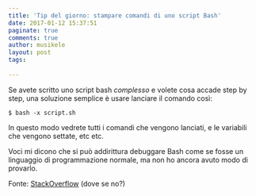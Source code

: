 ```yaml
---
title: 'Tip del giorno: stampare comandi di uno script Bash'
date: 2017-01-12 15:37:51
paginate: true
comments: true
author: musikele
layout: post
tags:
  
---
```

Se avete scritto uno script bash *complesso* e volete cosa accade step by step, una soluzione semplice è usare lanciare il comando così: 

```shell
$ bash -x script.sh 
```

In questo modo vedrete tutti i comandi che vengono lanciati, e le variabili che vengono settate, etc etc. 

Voci mi dicono che si può addirittura debuggare Bash come se fosse un linguaggio di programmazione normale, ma non ho ancora avuto modo di provarlo.

Fonte: [StackOverflow](https://stackoverflow.com/questions/5750450/bash-print-each-command-before-executing) (dove se no?)